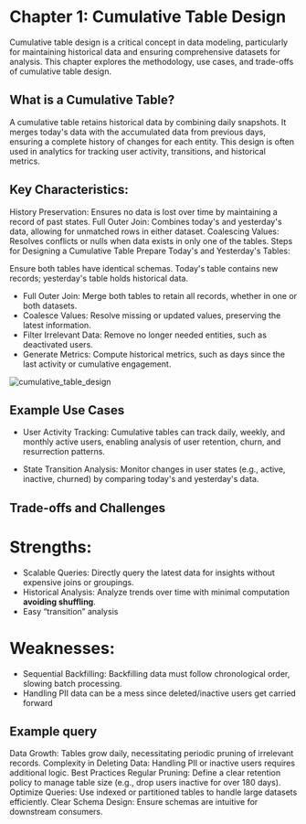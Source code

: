 # Chapter 1: Cumulative Table Design
Cumulative table design is a critical concept in data modeling, particularly for maintaining historical data and ensuring comprehensive datasets for analysis. This chapter explores the methodology, use cases, and trade-offs of cumulative table design.

## What is a Cumulative Table?
A cumulative table retains historical data by combining daily snapshots. It merges today's data with the accumulated data from previous days, ensuring a complete history of changes for each entity. This design is often used in analytics for tracking user activity, transitions, and historical metrics.

## Key Characteristics:
History Preservation: Ensures no data is lost over time by maintaining a record of past states.
Full Outer Join: Combines today's and yesterday's data, allowing for unmatched rows in either dataset.
Coalescing Values: Resolves conflicts or nulls when data exists in only one of the tables.
Steps for Designing a Cumulative Table
Prepare Today's and Yesterday's Tables:

Ensure both tables have identical schemas.
Today's table contains new records; yesterday's table holds historical data.
- Full Outer Join: Merge both tables to retain all records, whether in one or both datasets.
- Coalesce Values: Resolve missing or updated values, preserving the latest information.
- Filter Irrelevant Data: Remove no longer needed entities, such as deactivated users.
- Generate Metrics: Compute historical metrics, such as days since the last activity or cumulative engagement.

![cumulative_table_design](https://github.com/user-attachments/assets/44571697-3e27-43b5-b5e1-9934e0a93373)

  
## Example Use Cases
- User Activity Tracking: Cumulative tables can track daily, weekly, and monthly active users, enabling analysis of user retention, churn, and resurrection patterns.

- State Transition Analysis: Monitor changes in user states (e.g., active, inactive, churned) by comparing today's and yesterday's data.

## Trade-offs and Challenges
# Strengths:
- Scalable Queries: Directly query the latest data for insights without expensive joins or groupings.
- Historical Analysis: Analyze trends over time with minimal computation **avoiding shuffling**.
- Easy “transition” analysis
# Weaknesses:
- Sequential Backfilling: Backfilling data must follow chronological order, slowing batch processing.
- Handling PII data can be a mess since deleted/inactive users get carried forward

## Example query
Data Growth: Tables grow daily, necessitating periodic pruning of irrelevant records.
Complexity in Deleting Data: Handling PII or inactive users requires additional logic.
Best Practices
Regular Pruning: Define a clear retention policy to manage table size (e.g., drop users inactive for over 180 days).
Optimize Queries: Use indexed or partitioned tables to handle large datasets efficiently.
Clear Schema Design: Ensure schemas are intuitive for downstream consumers.
